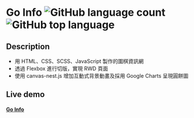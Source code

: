 # Go Info ![GitHub language count](https://img.shields.io/github/languages/count/wujue0115/go-info) ![GitHub top language](https://img.shields.io/github/languages/top/wujue0115/go-info)

## Description
- 用 HTML、CSS、SCSS、JavaScript 製作的圍棋資訊網
- 透過 Flexbox 進行切版，實現 RWD 頁面
- 使用 canvas-nest.js 增加互動式背景動畫及採用 Google Charts 呈現圓餅圖
  
## Live demo
#### [Go Info](https://wujue0115.github.io/go-info/)
